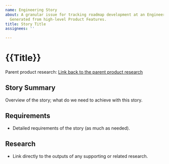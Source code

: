 ```yaml
---
name: Engineering Story
about: A granular issue for tracking roadmap development at an Engineering level.
  Generated from high-level Product Features.
title: Story Title
assignees: ''

---
```


# {{Title}}

Parent product research: [Link back to the parent product research](0)

## Story Summary

Overview of the story; what do we need to achieve with this story.

## Requirements

- Detailed requirements of the story (as much as needed).

## Research

- Link directly to the outputs of any supporting or related research.
